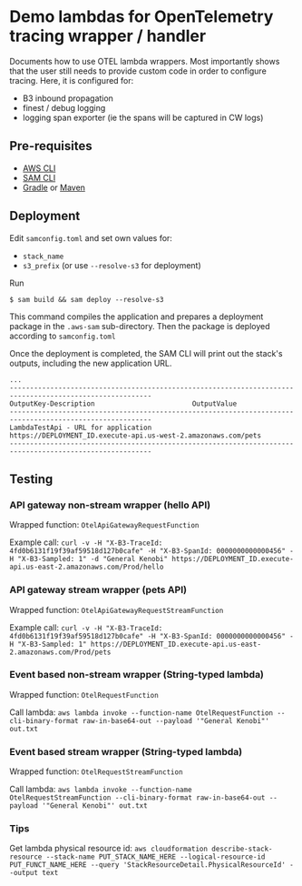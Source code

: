 # Demo lambdas for OpenTelemetry tracing wrapper / handler 

Documents how to use OTEL lambda wrappers. Most importantly shows that the user still needs to provide custom code in order to configure tracing. Here, it is configured for:
- B3 inbound propagation
- finest / debug logging
- logging span exporter (ie the spans will be captured in CW logs)

## Pre-requisites
* [AWS CLI](https://aws.amazon.com/cli/)
* [SAM CLI](https://github.com/awslabs/aws-sam-cli)
* [Gradle](https://gradle.org/) or [Maven](https://maven.apache.org/)

## Deployment

Edit `samconfig.toml` and set own values for:
- `stack_name`
- `s3_prefix` (or use `--resolve-s3` for deployment)

Run
```
$ sam build && sam deploy --resolve-s3
```

This command compiles the application and prepares a deployment package in the `.aws-sam` sub-directory. Then the package is deployed according to `samconfig.toml`

Once the deployment is completed, the SAM CLI will print out the stack's outputs, including the new application URL. 

```
...
---------------------------------------------------------------------------------------------------------
OutputKey-Description                        OutputValue
---------------------------------------------------------------------------------------------------------
LambdaTestApi - URL for application            https://DEPLOYMENT_ID.execute-api.us-west-2.amazonaws.com/pets
---------------------------------------------------------------------------------------------------------

```

## Testing 

### API gateway non-stream wrapper (hello API) 
Wrapped function: `OtelApiGatewayRequestFunction`

Example call: `curl -v -H "X-B3-TraceId: 4fd0b6131f19f39af59518d127b0cafe" -H "X-B3-SpanId: 0000000000000456" -H "X-B3-Sampled: 1" -d "General Kenobi" https://DEPLOYMENT_ID.execute-api.us-east-2.amazonaws.com/Prod/hello`

### API gateway stream wrapper (pets API) 
Wrapped function: `OtelApiGatewayRequestStreamFunction`

Example call: `curl -v -H "X-B3-TraceId: 4fd0b6131f19f39af59518d127b0cafe" -H "X-B3-SpanId: 0000000000000456" -H "X-B3-Sampled: 1" https://DEPLOYMENT_ID.execute-api.us-east-2.amazonaws.com/Prod/pets`

### Event based non-stream wrapper (String-typed lambda) 
Wrapped function: `OtelRequestFunction`

Call lambda: `aws lambda invoke --function-name OtelRequestFunction --cli-binary-format raw-in-base64-out --payload '"General Kenobi"' out.txt`

### Event based stream wrapper (String-typed lambda) 
Wrapped function: `OtelRequestStreamFunction`

Call lambda: `aws lambda invoke --function-name OtelRequestStreamFunction --cli-binary-format raw-in-base64-out --payload '"General Kenobi"' out.txt`

### Tips
Get lambda physical resource id: `aws cloudformation describe-stack-resource --stack-name PUT_STACK_NAME_HERE --logical-resource-id PUT_FUNCT_NAME_HERE --query 'StackResourceDetail.PhysicalResourceId' --output text`
